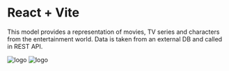 # React + Vite


This model provides a representation of movies, TV series and characters from the entertainment world. Data is taken from an external DB and called in REST API.

![logo](https://github.com/user-attachments/assets/c51ca397-baa4-4f7a-ad7d-9e09b65db64e)
![logo](https://avflix.vercel.app)

